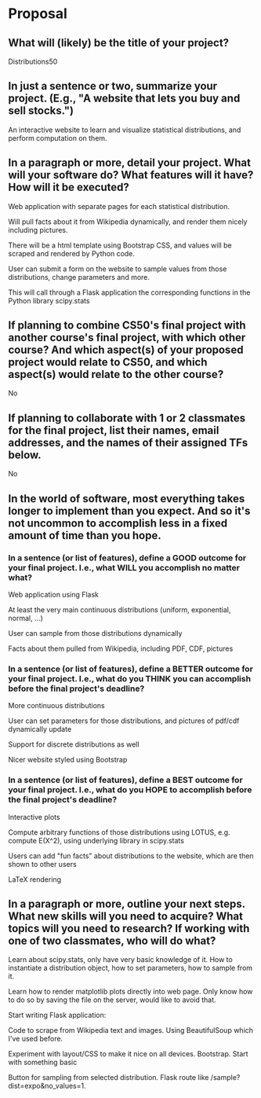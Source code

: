 # Proposal

## What will (likely) be the title of your project?

Distributions50

## In just a sentence or two, summarize your project. (E.g., "A website that lets you buy and sell stocks.")

An interactive website to learn and visualize statistical distributions, and perform computation on them.

## In a paragraph or more, detail your project. What will your software do? What features will it have? How will it be executed?

Web application with separate pages for each statistical distribution.

Will pull facts about it from Wikipedia dynamically, and render them nicely including pictures.

There will be a html template using Bootstrap CSS, and values will be scraped and rendered by Python code.

User can submit a form on the website to sample values from those distributions, change parameters and more.

This will call through a Flask application the corresponding functions in the Python library scipy.stats

## If planning to combine CS50's final project with another course's final project, with which other course? And which aspect(s) of your proposed project would relate to CS50, and which aspect(s) would relate to the other course?

No

## If planning to collaborate with 1 or 2 classmates for the final project, list their names, email addresses, and the names of their assigned TFs below.

No

## In the world of software, most everything takes longer to implement than you expect. And so it's not uncommon to accomplish less in a fixed amount of time than you hope.

### In a sentence (or list of features), define a GOOD outcome for your final project. I.e., what WILL you accomplish no matter what?

Web application using Flask

At least the very main continuous distributions (uniform, exponential, normal, ...)

User can sample from those distributions dynamically

Facts about them pulled from Wikipedia, including PDF, CDF, pictures

### In a sentence (or list of features), define a BETTER outcome for your final project. I.e., what do you THINK you can accomplish before the final project's deadline?

More continuous distributions

User can set parameters for those distributions, and pictures of pdf/cdf dynamically update

Support for discrete distributions as well

Nicer website styled using Bootstrap

### In a sentence (or list of features), define a BEST outcome for your final project. I.e., what do you HOPE to accomplish before the final project's deadline?

Interactive plots

Compute arbitrary functions of those distributions using LOTUS, e.g. compute E(X^2), using underlying library in scipy.stats

Users can add "fun facts" about distributions to the website, which are then shown to other users

LaTeX rendering

## In a paragraph or more, outline your next steps. What new skills will you need to acquire? What topics will you need to research? If working with one of two classmates, who will do what?

Learn about scipy.stats, only have very basic knowledge of it. How to instantiate a distribution object, how to set parameters, how to sample from it.

Learn how to render matplotlib plots directly into web page. Only know how to do so by saving the file on the server, would like to avoid that.

Start writing Flask application:

Code to scrape from Wikipedia text and images. Using BeautifulSoup which I've used before.

Experiment with layout/CSS to make it nice on all devices. Bootstrap. Start with something basic

Button for sampling from selected distribution. Flask route like /sample?dist=expo&no_values=1.